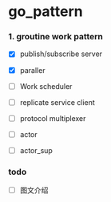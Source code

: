 # go_pattern
### 1. groutine work pattern 

+ [x] publish/subscribe server
+ [x] paraller

+ [ ] Work scheduler
+ [ ] replicate service client
+ [ ] protocol multiplexer
+ [ ] actor
+ [ ] actor_sup

### todo
+ [ ] 图文介绍
